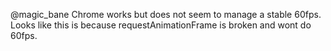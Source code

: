 @magic_bane Chrome works but does not seem to manage a stable 60fps. Looks like this is because requestAnimationFrame is broken and wont do 60fps.